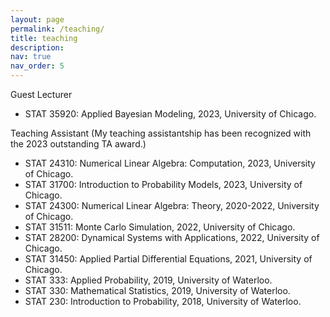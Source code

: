 ```yaml
---
layout: page
permalink: /teaching/
title: teaching
description:
nav: true
nav_order: 5
---
```

Guest Lecturer

* STAT 35920: Applied Bayesian Modeling, 2023, University of Chicago.

Teaching Assistant (My teaching assistantship has been recognized with the 2023 outstanding TA award.)

* STAT 24310: Numerical Linear Algebra: Computation, 2023, University of Chicago.
* STAT 31700: Introduction to Probability Models, 2023, University of Chicago.
* STAT 24300: Numerical Linear Algebra: Theory, 2020-2022, University of Chicago.
* STAT 31511: Monte Carlo Simulation, 2022, University of Chicago.
* STAT 28200: Dynamical Systems with Applications, 2022, University of Chicago.
* STAT 31450: Applied Partial Differential Equations, 2021, University of Chicago.
* STAT 333: Applied Probability, 2019, University of Waterloo.
* STAT 330: Mathematical Statistics, 2019, University of Waterloo.
* STAT 230: Introduction to Probability, 2018, University of Waterloo.


